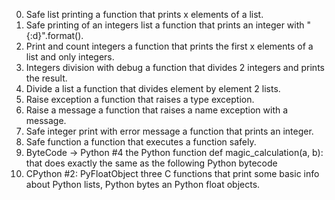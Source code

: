 0. Safe list printing 
 a function that prints x elements of a list.
 1. Safe printing of an integers list 
 a function that prints an integer with "{:d}".format().
 2. Print and count integers 
 a function that prints the first x elements of a list and only integers.
3. Integers division with debug 
a function that divides 2 integers and prints the result.
4. Divide a list 
a function that divides element by element 2 lists.
5. Raise exception 
 a function that raises a type exception.
6. Raise a message 
 a function that raises a name exception with a message.
 7. Safe integer print with error message 
 a function that prints an integer.
 8. Safe function 
a function that executes a function safely. 
9. ByteCode -> Python #4 
the Python function def magic_calculation(a, b): that does exactly the same as the following Python bytecode
10. CPython #2: PyFloatObject 
 three C functions that print some basic info about Python lists, Python bytes an Python float objects.